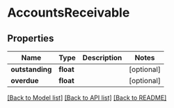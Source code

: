 # AccountsReceivable

## Properties
Name | Type | Description | Notes
------------ | ------------- | ------------- | -------------
**outstanding** | **float** |  | [optional] 
**overdue** | **float** |  | [optional] 

[[Back to Model list]](../README.md#documentation-for-models) [[Back to API list]](../README.md#documentation-for-api-endpoints) [[Back to README]](../README.md)


